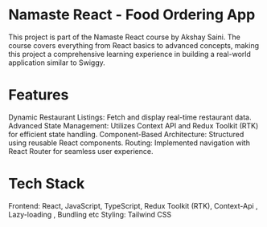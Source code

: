 # Namaste React -  Food Ordering App
This project is part of the Namaste React course by Akshay Saini. The course covers everything from React basics to advanced concepts, making this project a comprehensive learning experience in building a real-world application similar to Swiggy.

# Features
Dynamic Restaurant Listings: Fetch and display real-time restaurant data.
Advanced State Management: Utilizes Context API and Redux Toolkit (RTK) for efficient state handling.
Component-Based Architecture: Structured using reusable React components.
Routing: Implemented navigation with React Router for seamless user experience.

# Tech Stack
Frontend: React, JavaScript, TypeScript, Redux Toolkit (RTK), Context-Api , Lazy-loading , Bundling etc
Styling: Tailwind CSS




